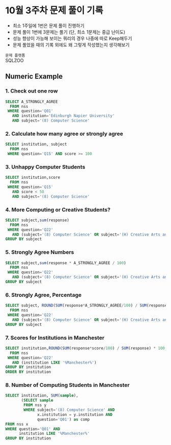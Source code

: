 # 10월 3주차 문제 풀이 기록

- 최소 1주일에 1번은 문제 풀이 진행하기
- 문제 풀이 1번에 3문제는 풀기 (단, 최소 1문제는 중급 난이도)
- 성능 향상이 가능해 보이는 쿼리의 경우 나중에 따로 Keep해두기
- 문제 풀었을 때의 기록 외에도 왜 그렇게 작성했는지 생각해보기

`문제 플랫폼`    
 SQLZOO

## Numeric Example

### 1. **Check out one row**

```sql
SELECT A_STRONGLY_AGREE
  FROM nss
 WHERE question='Q01'
   AND institution='Edinburgh Napier University'
   AND subject='(8) Computer Science'
```

### 2. **Calculate how many agree or strongly agree**

```sql
SELECT institution, subject
  FROM nss
 WHERE question='Q15' AND score >= 100
```

### 3. **Unhappy Computer Students**

```sql
SELECT institution,score
  FROM nss
 WHERE question='Q15'
   AND score < 50
   AND subject='(8) Computer Science'
```

### 4. **More Computing or Creative Students?**

```sql
SELECT subject,sum(response)
  FROM nss
 WHERE question='Q22'
   AND (subject='(8) Computer Science' OR subject='(H) Creative Arts and Design')
GROUP BY subject
```

### 5. **Strongly Agree Numbers**

```sql
SELECT subject,sum(response * A_STRONGLY_AGREE / 100)
  FROM nss
 WHERE question='Q22'
   AND (subject='(8) Computer Science' OR subject='(H) Creative Arts and Design')
GROUP BY subject
```

### 6. **Strongly Agree, Percentage**

```sql
SELECT subject, ROUND(SUM(response*A_STRONGLY_AGREE/100) / SUM(response) * 100)
  FROM nss
 WHERE question='Q22'
   AND (subject='(8) Computer Science' OR subject='(H) Creative Arts and Design')
GROUP BY subject
```

### 7. **Scores for Institutions in Manchester**

```sql
SELECT institution,ROUND(SUM(response*score/100) / SUM(response) * 100,0)
  FROM nss
 WHERE question='Q22'
   AND (institution LIKE '%Manchester%')
GROUP BY institution
ORDER BY institution
```

### 8. **Number of Computing Students in Manchester**

```sql
SELECT institution, SUM(sample), 
       (SELECT sample 
        FROM nss y
        WHERE subject='(8) Computer Science' AND 
              x.institution = y.institution AND 
              question='Q01') as comp
FROM nss x
WHERE question='Q01' AND 
      institution LIKE '%Manchester%'
GROUP BY institution
```